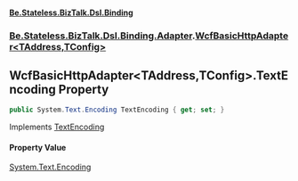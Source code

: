 #### [Be.Stateless.BizTalk.Dsl.Binding](README.md 'README')
### [Be.Stateless.BizTalk.Dsl.Binding.Adapter](Be.Stateless.BizTalk.Dsl.Binding.Adapter.md 'Be.Stateless.BizTalk.Dsl.Binding.Adapter').[WcfBasicHttpAdapter&lt;TAddress,TConfig&gt;](WcfBasicHttpAdapter_TAddress,TConfig_.md 'Be.Stateless.BizTalk.Dsl.Binding.Adapter.WcfBasicHttpAdapter<TAddress,TConfig>')

## WcfBasicHttpAdapter<TAddress,TConfig>.TextEncoding Property

```csharp
public System.Text.Encoding TextEncoding { get; set; }
```

Implements [TextEncoding](IAdapterConfigMessageEncoding.TextEncoding.md 'Be.Stateless.BizTalk.Dsl.Binding.Adapter.IAdapterConfigMessageEncoding.TextEncoding')

#### Property Value
[System.Text.Encoding](https://docs.microsoft.com/en-us/dotnet/api/System.Text.Encoding 'System.Text.Encoding')